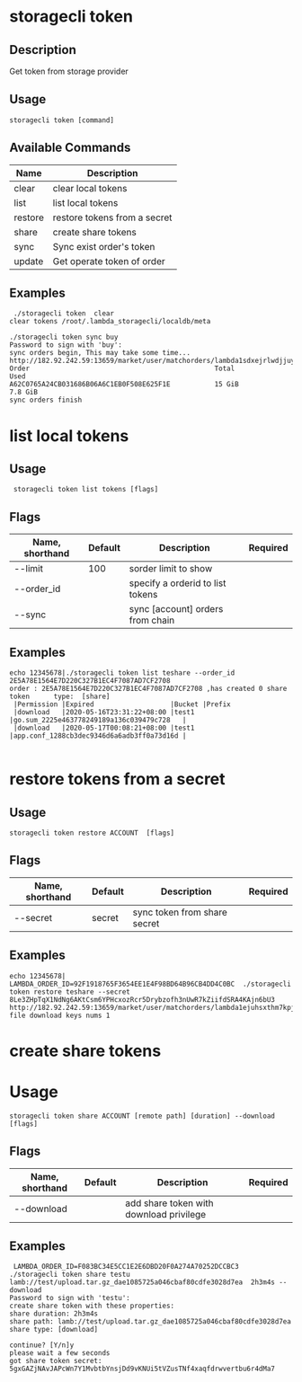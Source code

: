 # storagecli token

## Description

Get token from storage provider

## Usage
```
storagecli token [command]
```

## Available Commands

| Name| Description                                                                   |
| --------------- | --------------------- 
| clear  |clear local tokens|
| list  |list local tokens|
| restore  |restore tokens from a secret|
| share  |create share tokens|
| sync  |Sync exist order's token|
| update  |Get operate token of order|


## Examples
```
 ./storagecli token  clear
clear tokens /root/.lambda_storagecli/localdb/meta

./storagecli token sync buy
Password to sign with 'buy':
sync orders begin, This may take some time...
http://182.92.242.59:13659/market/user/matchorders/lambda1sdxejrlwdjjuyjffcqxawh252kq28w8vgwlqgg
Order                                              Total                Used
A62C0765A24CB031686B06A6C1EB0F508E625F1E           15 GiB               7.8 GiB
sync orders finish

```
# list local tokens

## Usage
```
 storagecli token list tokens [flags]
```
## Flags

| Name, shorthand| Default   | Description | Required                                                                  |
| --------------- | ----   | -------- | --------------------- 
| --limit  | 100 | sorder limit to show |
| --order_id  | | specify a orderid to list tokens |
| --sync  |  |  sync [account] orders from chain |

## Examples

```
echo 12345678|./storagecli token list teshare --order_id 2E5A78E1564E7D220C327B1EC4F7087AD7CF2708  
order : 2E5A78E1564E7D220C327B1EC4F7087AD7CF2708 ,has created 0 share token 	 type:  [share]
 |Permission |Expired                   |Bucket |Prefix
 |download   |2020-05-16T23:31:22+08:00 |test1  |go.sum_2225e463778249189a136c039479c728   |
 |download   |2020-05-17T00:08:21+08:00 |test1  |app.conf_1288cb3dec9346d6a6adb3ff0a73d16d |
 
 ```
 
# restore tokens from a secret

## Usage
```
storagecli token restore ACCOUNT  [flags]
```
## Flags

| Name, shorthand| Default   | Description | Required                                                                  |
| --------------- | ----   | -------- | --------------------- 
| --secret  | secret | sync token from share secret |

## Examples
```
echo 12345678| LAMBDA_ORDER_ID=92F1918765F3654EE1E4F98BD64B96CB4DD4C0BC  ./storagecli token restore teshare --secret 8Le3ZHpTqX1NdNg6AKtCsm6YPHcxozRcr5Drybzofh3nUwR7kZiifdSRA4KAjn6bU3  
http://182.92.242.59:13659/market/user/matchorders/lambda1ejuhsxthm7kpjz63eczlg28prrfje9vd22ma3x
file download keys nums 1
```

# create share tokens

# Usage
```
storagecli token share ACCOUNT [remote path] [duration] --download  [flags]
```
## Flags

| Name, shorthand| Default   | Description | Required                                                                  |
| --------------- | ----   | -------- | --------------------- 
| --download  |  | add share token with download privilege |

## Examples
```
 LAMBDA_ORDER_ID=F083BC34E5CC1E2E6DBD20F0A274A70252DCCBC3  ./storagecli token share testu lamb://test/upload.tar.gz_dae1085725a046cbaf80cdfe3028d7ea  2h3m4s --download
Password to sign with 'testu':
create share token with these properties:
share duration: 2h3m4s
share path: lamb://test/upload.tar.gz_dae1085725a046cbaf80cdfe3028d7ea
share type: [download]

continue? [Y/n]y
please wait a few seconds
got share token secret:
5gxGAZjNAvJAPcWn7Y1MvbtbYnsjDd9vKNUi5tVZusTNf4xaqfdrwvertbu6r4dMa7
```
